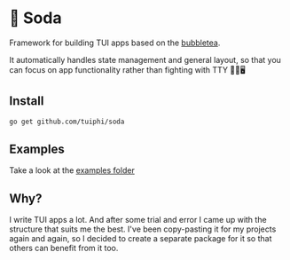 # 🥤 Soda

Framework for building TUI apps based on the [bubbletea](https://github.com/charmbracelet/bubbletea).

It automatically handles state management and general layout, so that you can focus on app functionality rather than fighting with TTY 🤕🥊🖥️

## Install

```bash
go get github.com/tuiphi/soda
```

## Examples

Take a look at the [examples folder](./_examples)

## Why?

I write TUI apps a lot. And after some trial and error I came up with the structure that suits me the best. I've been copy-pasting it for my projects again and again, so I decided to create a separate package for it so that others can benefit from it too.
